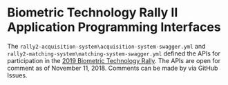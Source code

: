 # Biometric Technology Rally II Application Programming Interfaces

The `rally2-acquisition-system\acquisition-system-swagger.yml` and `rally2-matching-system\matching-system-swagger.yml` defined the APIs for participation in the [2019 Biometric Technology Rally](https://mdtf.org/Rally2019). The APIs are open for comment as of November 11, 2018.  Comments can be made by via GitHub Issues.